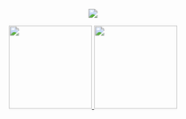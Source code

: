 <p align="center">
  <a href="https://github.com/xeyay">
    <img src="https://discord.c99.nl/widget/theme-4/465608989925834803.png"/>
     </a>
  </div>


<div align="center">
  <a href="https://github.com/yeedny)">
    <img height="150em" src="https://github-readme-stats.vercel.app/api?username=yeedny&count_private=true&include_all_commits=true&show_icons=true&theme=gruvbox&hide_border=false&show_owner=true"/>
    <img height="150em" src="https://github-readme-stats.vercel.app/api/top-langs/?username=yeedny&theme=gruvbox&hide_border=false&&layout=compact"/>
  </a>
  <p align="center">
    <a href="https://github.com/yeedny">
</p><br>

   
